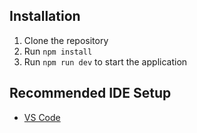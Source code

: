 

## Installation
1. Clone the repository
1. Run `npm install`
1. Run `npm run dev` to start the application


## Recommended IDE Setup

- [VS Code](https://code.visualstudio.com/)
